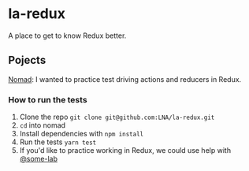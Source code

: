 # la-redux
A place to get to know Redux better.

## Pojects
[Nomad](https://github.com/LNA/la-redux/tree/master/nomad): I wanted to practice test driving actions and reducers in Redux.

### How to run the tests
1. Clone the repo `git clone git@github.com:LNA/la-redux.git`
2. `cd` into nomad
3. Install dependencies with `npm install`
4. Run the tests `yarn test`
5. If you'd like to practice working in Redux, we could use help with [@some-lab](https://github.com/some-lab)

